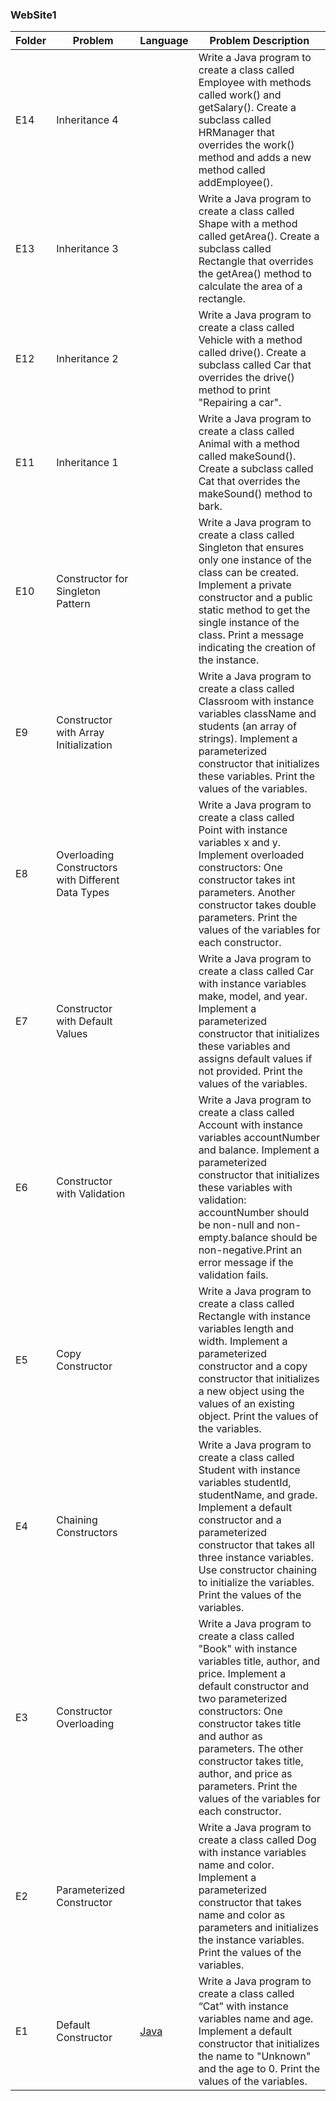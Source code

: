 
### WebSite1
| Folder | Problem                                                     |  Language   | Problem Description   |
| ---- | ------------------------------------------------------------- | ----------- | ----------- | 
| E14    |  Inheritance 4 |   | Write a Java program to create a class called Employee with methods called work() and getSalary(). Create a subclass called HRManager that overrides the work() method and adds a new method called addEmployee(). |
| E13    |  Inheritance 3 |   | Write a Java program to create a class called Shape with a method called getArea(). Create a subclass called Rectangle that overrides the getArea() method to calculate the area of a rectangle. |
| E12    |  Inheritance 2 |   | Write a Java program to create a class called Vehicle with a method called drive(). Create a subclass called Car that overrides the drive() method to print "Repairing a car". |
| E11    |  Inheritance 1 |   | Write a Java program to create a class called Animal with a method called makeSound(). Create a subclass called Cat that overrides the makeSound() method to bark. |
| E10    |  Constructor for Singleton Pattern |   | Write a Java program to create a class called Singleton that ensures only one instance of the class can be created. Implement a private constructor and a public static method to get the single instance of the class. Print a message indicating the creation of the instance. |
| E9    |  Constructor with Array Initialization |   | Write a Java program to create a class called Classroom with instance variables className and students (an array of strings). Implement a parameterized constructor that initializes these variables. Print the values of the variables. |
| E8    | Overloading Constructors with Different Data Types               |   | Write a Java program to create a class called Point with instance variables x and y. Implement overloaded constructors: One constructor takes int parameters. Another constructor takes double parameters. Print the values of the variables for each constructor.  |
| E7    | Constructor with Default Values                                |   | Write a Java program to create a class called  Car with instance variables make, model, and year. Implement a parameterized constructor that initializes these variables and assigns default values if not provided. Print the values of the variables.  |
| E6    | Constructor with Validation                                |   | Write a Java program to create a class called Account with instance variables accountNumber and balance. Implement a parameterized constructor that initializes these variables with validation: accountNumber should be non-null and non-empty.balance should be non-negative.Print an error message if the validation fails.  |
| E5    | Copy Constructor                                    |   | Write a Java program to create a class called Rectangle with instance variables length and width. Implement a parameterized constructor and a copy constructor that initializes a new object using the values of an existing object. Print the values of the variables.  |
| E4    | Chaining Constructors                                    |   | Write a Java program to create a class called Student with instance variables studentId, studentName, and grade. Implement a default constructor and a parameterized constructor that takes all three instance variables. Use constructor chaining to initialize the variables. Print the values of the variables. |
| E3    | Constructor Overloading                                    |   |  Write a Java program to create a class called "Book" with instance variables title, author, and price. Implement a default constructor and two parameterized constructors: One constructor takes title and author as parameters. The other constructor takes title, author, and price as parameters. Print the values of the variables for each constructor.  |
| E2    | Parameterized Constructor                                    |   |  Write a Java program to create a class called  Dog with instance variables name and color. Implement a parameterized constructor that takes name and color as parameters and initializes the instance variables. Print the values of the variables.  |
| E1    | Default Constructor                                           |  [Java](https://github.com/martincorona007/coding-puzzle/blob/main/RandomWebSites/WebSite1/E1/Cat.java) |  Write a Java program to create a class called “Cat” with instance variables name and age. Implement a default constructor that initializes the name to "Unknown" and the age to 0. Print the values of the variables.  |


